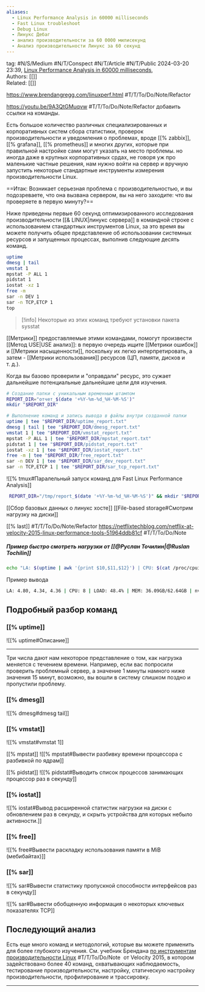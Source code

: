 ```yaml
---
aliases:
  - Linux Performance Analysis in 60000 milliseconds
  - Fast Linux troubleshoot
  - Debug Linux
  - Линукс Дебаг
  - анализ производительности за 60 0000 милисекунд
  - Анализ производительности Линукс за 60 секунд
---
```

tag: #N/S/Medium   #N/T/Conspect #N/T/Article  #N/T/Public 
2024-03-20 23:39, [Linux Performance Analysis in 60000 milliseconds](https://netflixtechblog.com/linux-performance-analysis-in-60-000-milliseconds-accc10403c55),   
Authors: [[]]   
Related: [[]] 

 https://www.brendangregg.com/linuxperf.html #T/T/To/Do/Note/Refactor 

https://youtu.be/9A3QtGMuqvw #T/T/To/Do/Note/Refactor  добавить ссылки на команды.

Есть большое количество различных специализированных и корпоративных систем сбора статистики, проверок производительности и уведомления о проблемах, вроде [[% zabbix]], [[% grafana]], [[% prometheus]] и многих других, которые при правильной настройке сами могут указать на место проблемы. но иногда даже в крупных корпоративных срдах, не говоря уж про маленькие частные решения, нам нужно войти на сервер и вручную запустить некоторые стандартные инструменты измерения производительности Linux.

==Итак: Возникает серьезная проблема с производительностью, и вы подозреваете, что она вызвана сервером, вы на него заходите: что вы проверяете в первую минуту?==  

Ниже приведены первые 60 секунд оптимизированного исследования производительности [[& LINUX|линукс сервера]]  в командной строке с использованием стандартных инструментов Linux,
за это время вы можете получить общее представление об использовании системных ресурсов и запущенных процессах, выполнив следующие десять команд. 
```bash
uptime  
dmesg | tail  
vmstat 1  
mpstat -P ALL 1  
pidstat 1  
iostat -xz 1  
free -m  
sar -n DEV 1  
sar -n TCP,ETCP 1  
top
```
> [!info]
> Некоторые из этих команд требуют установки пакета sysstat 

[[Метрики]]  предоставляемые этими командами, помогут произвести [[Метод USE|USE анализ]]: в первую очередь ищите [[Метрики ошибок]] и [[Метрики насыщенности]], поскольку их легко интерпретировать, а затем - [[Метрики использования]] ресурсов (ЦП, памяти, дисков и т. д.).

Когда вы базово проверили и "оправдали" ресурс, это сужает дальнейшие потенциальные  дальнейшие цели для изучения.

```bash
# Создание папки с уникальным временным штампом
REPORT_DIR="отчет_$(date '+%Y-%m-%d_%H-%M-%S')"
mkdir "$REPORT_DIR"

# Выполнение команд и запись вывода в файлы внутри созданной папки
uptime | tee "$REPORT_DIR/uptime_report.txt"
dmesg | tail | tee "$REPORT_DIR/dmesg_report.txt"
vmstat 1 | tee "$REPORT_DIR/vmstat_report.txt"
mpstat -P ALL 1 | tee "$REPORT_DIR/mpstat_report.txt"
pidstat 1 | tee "$REPORT_DIR/pidstat_report.txt"
iostat -xz 1 | tee "$REPORT_DIR/iostat_report.txt"
free -m | tee "$REPORT_DIR/free_report.txt"
sar -n DEV 1 | tee "$REPORT_DIR/sar_dev_report.txt"
sar -n TCP,ETCP 1 | tee "$REPORT_DIR/sar_tcp_report.txt"
```

![[% tmux#Паралельный запуск команд для Fast Linux Performance Analysis]]

```bash
 REPORT_DIR="/tmp/report_$(date '+%Y-%m-%d_%H-%M-%S')" && mkdir "$REPORT_DIR" && tmux new-session -d -s my_session && tmux split-window -h && tmux select-pane -t 0 && tmux send-keys "timeout 60 uptime | tee $REPORT_DIR/uptime_report.txt" Enter && tmux split-window -v && tmux send-keys "timeout 60 vmstat 1 | tee $REPORT_DIR/vmstat_report.txt" Enter && tmux split-window -v && tmux send-keys "timeout 60 free -m | tee $REPORT_DIR/free_report.txt" Enter && tmux select-pane -t 1 && tmux send-keys "timeout 60 dmesg | tail | tee $REPORT_DIR/dmesg_report.txt" Enter && tmux split-window -v && tmux send-keys "timeout 60 mpstat -P ALL 1 | tee $REPORT_DIR/mpstat_report.txt" Enter && tmux split-window -v && tmux send-keys "timeout 60 sar -n DEV 1 | tee $REPORT_DIR/sar_dev_report.txt" Enter && tmux attach-session -t my_session

```

[[Сбор базовых данных о линукс хосте]]
[[File-based storage#Смотрим нагрузку на диски]]

[[% last]]  #T/T/To/Do/Note/Refactor 
https://netflixtechblog.com/netflix-at-velocity-2015-linux-performance-tools-51964ddb81cf #T/T/To/Do/Note 
##### Пример быстро смотреть нагрузки от [[@Руслан Точилин|@Ruslan Tochilin]]
```bash
echo "LA: $(uptime | awk '{print $10,$11,$12}') | CPU: $(cat /proc/cpuinfo | grep "model name" | wc -l) | LOAD: $(top -bn1 | grep "Cpu(s)" | sed "s/.*, *\([0-9.]*\)%* id.*/\1/" | awk '{print 100 - $1"%"}') | MEM: $(free -m | awk 'NR==2{printf "%.2fGB/%.2fGB", $3/1024, $2/1024}') | $(iostat -x -d 1 1 | awk '$1 ~ /^(nvme|sd)/ {disks[$1]=$NF} END {for (disk in disks) printf "%s: %.2f%% ", disk, disks[disk]; print ""}')"
```
 Пример вывода
```bash
LA: 4.80, 4.34, 4.36 | CPU: 8 | LOAD: 48.4% | MEM: 36.09GB/62.64GB | nvme0n1: 7.76% nvme1n1: 11.54%
```


## Подробный разбор команд
### [[% uptime]]
![[% uptime#Описание]]
_________________
Три числа дают нам некоторое представление о том, как нагрузка меняется с течением времени. Например, если вас попросили проверить проблемный сервер, а значение 1 минуты намного ниже значения 15 минут, возможно, вы вошли в систему слишком поздно и пропустили проблему.
### [[% dmesg]]
![[% dmesg#dmesg tail]]

### [[% vmstat]]
![[% vmstat#vmstat 1]]

[[% mpstat]]
![[% mpstat#Вывести разбивку времени процессора с разбивкой по ядрам]]


[[% pidstat]]
![[% pidstat#Выводить список процессов занимающих процессор раз в секунду]]

### [[% iostat]]
![[% iostat#Вывод расширенной статистик нагрузки на диски с обновлением раз в секунду, и скрыть устройства для которых небыло активности.]]

### [[% free]]
![[% free#Вывести раскладку использования памяти в MiB (мебибайтах)]]

### [[% sar]]
![[% sar#Вывести статистику пропускной способности интерфейсов раз в секунду]]

![[% sar#Вывести обобщенную информация о некоторых ключевых показателях TCP]]

## Последующий анализ

Есть еще много команд и методологий, которые вы можете применить для более глубокого изучения. См. учебник Брендана [по инструментам производительности Linux](https://medium.com/@Netflix_Techblog/netflix-at-velocity-2015-linux-performance-tools-51964ddb81cf) #T/T/To/Do/Note  от Velocity 2015, в котором задействовано более 40 команд, охватывающих наблюдаемость, тестирование производительности, настройку, статическую настройку производительности, профилирование и трассировку.

________


